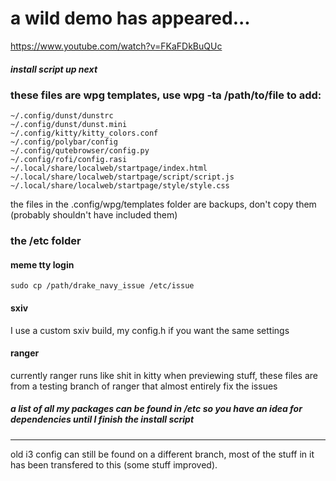# a wild demo has appeared...
https://www.youtube.com/watch?v=FKaFDkBuQUc
##### install script up next


### these files are wpg templates, use wpg -ta /path/to/file to add:
```
~/.config/dunst/dunstrc
~/.config/dunst/dunst.mini
~/.config/kitty/kitty_colors.conf
~/.config/polybar/config
~/.config/qutebrowser/config.py
~/.config/rofi/config.rasi
~/.local/share/localweb/startpage/index.html
~/.local/share/localweb/startpage/script/script.js
~/.local/share/localweb/startpage/style/style.css
```
the files in the .config/wpg/templates folder are backups, don't copy them (probably shouldn't have included them)


### the /etc folder

#### meme tty login
`sudo cp /path/drake_navy_issue /etc/issue`

#### sxiv
I use a custom sxiv build, my config.h if you want the same settings

#### ranger
currently ranger runs like shit in kitty when previewing stuff, these files are from a testing branch of ranger that almost entirely fix the issues

##### a list of all my packages can be found in /etc so you have an idea for dependencies until I finish the install script


---
old i3 config can still be found on a different branch, most of the stuff in it has been transfered to this (some stuff improved).
